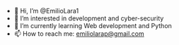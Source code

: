 - 👋 Hi, I’m @EmilioLara1
- 👀 I’m interested in development and cyber-security
- 🌱 I’m currently learning Web development and Python
- 📫 How to reach me: emiliolarap@gmail.com

<!---
EmilioLara1/EmilioLara1 is a ✨ special ✨ repository because its `README.md` (this file) appears on your GitHub profile.
You can click the Preview link to take a look at your changes.
--->
